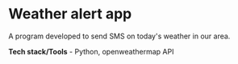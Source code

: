 # Weather alert app
A program developed to send SMS on today's weather in our area.

**Tech stack/Tools** - Python, openweathermap API
